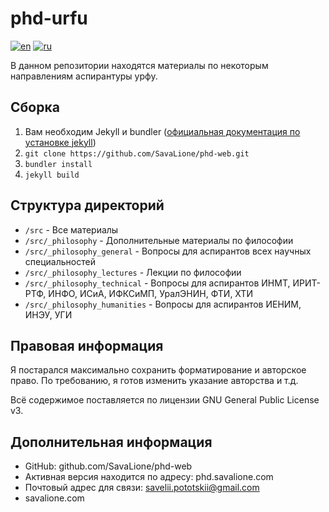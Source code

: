 # phd-urfu
[![en](https://img.shields.io/badge/lang-en-green.svg)](https://github.com/SavaLione/phd-web/blob/main/README.md) [![ru](https://img.shields.io/badge/lang-ru-green.svg)](https://github.com/SavaLione/phd-web/blob/main/README.ru.md)

В данном репозитории находятся материалы по некоторым направлениям аспирантуры урфу.

## Сборка
1. Вам необходим Jekyll и bundler ([официальная документация по установке jekyll](https://jekyllrb.com/docs/installation/))
2. ``git clone https://github.com/SavaLione/phd-web.git``
3. ``bundler install``
4. ``jekyll build``

## Структура директорий
* `/src`                         - Все материалы
* `/src/_philosophy`             - Дополнительные материалы по философии
* `/src/_philosophy_general`     - Вопросы для аспирантов всех научных специальностей
* `/src/_philosophy_lectures`    - Лекции по философии
* `/src/_philosophy_technical`   - Вопросы для аспирантов ИНМТ, ИРИТ-РТФ, ИНФО, ИСиА, ИФКСиМП, УралЭНИН, ФТИ, ХТИ
* `/src/_philosophy_humanities`  - Вопросы для аспирантов ИЕНИМ, ИНЭУ, УГИ

## Правовая информация
Я постарался максимально сохранить форматирование и авторское право.
По требованию, я готов изменить указание авторства и т.д.

Всё содержимое поставляется по лицензии GNU General Public License v3.

## Дополнительная информация
* GitHub: github.com/SavaLione/phd-web
* Активная версия находится по адресу: phd.savalione.com
* Почтовый адрес для связи: savelii.pototskii@gmail.com
* savalione.com